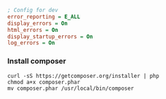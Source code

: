 ```ini
; Config for dev
error_reporting = E_ALL
display_errors = On
html_errors = On
display_startup_errors = On
log_errors = On
```

### Install composer

    curl -sS https://getcomposer.org/installer | php
    chmod a+x composer.phar
    mv composer.phar /usr/local/bin/composer
